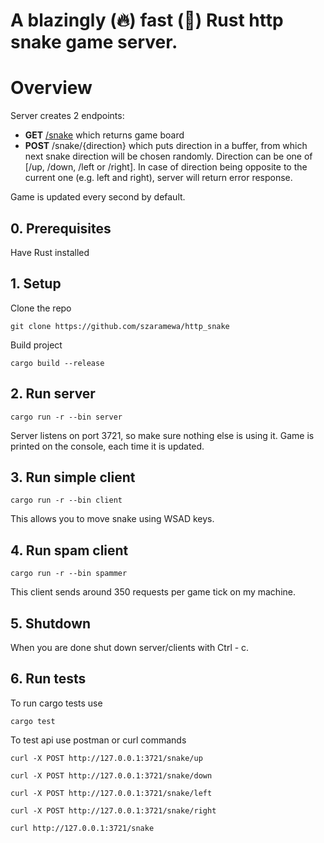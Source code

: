 # A blazingly (🔥) fast (🚀) Rust http snake game server.

# Overview

Server creates 2 endpoints: 
- **GET** [/snake](http:localhost:3721/snake) which returns game board
- **POST** /snake/{direction} which puts direction in a buffer, from which next snake direction will be chosen randomly.
Direction can be one of [/up, /down, /left or /right]. In case of direction being opposite to the current one (e.g. left and right), server will return error response.

Game is updated every second by default.

## 0. Prerequisites

Have Rust installed

## 1. Setup

Clone the repo
```shell
git clone https://github.com/szaramewa/http_snake
```

Build project
```shell
cargo build --release
```

## 2. Run server
```shell
cargo run -r --bin server
```

Server listens on port 3721, so make sure nothing else is using it.
Game is printed on the console, each time it is updated.

## 3. Run simple client
```shell
cargo run -r --bin client
```

This allows you to move snake using WSAD keys.


## 4. Run spam client
```shell
cargo run -r --bin spammer
```

This client sends around 350 requests per game tick on my machine.

## 5. Shutdown

When you are done shut down server/clients with Ctrl - c.

## 6. Run tests

To run cargo tests use
```shell
cargo test
```
To test api use postman or curl commands

```shell
curl -X POST http://127.0.0.1:3721/snake/up
```

```shell
curl -X POST http://127.0.0.1:3721/snake/down
```

```shell
curl -X POST http://127.0.0.1:3721/snake/left
```

```shell
curl -X POST http://127.0.0.1:3721/snake/right
```


```shell
curl http://127.0.0.1:3721/snake
```


















